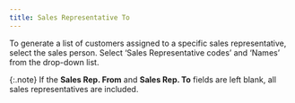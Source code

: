```yaml
---
title: Sales Representative To
---
```



To generate a list of customers assigned to a specific sales representative,  select the sales person. Select ‘Sales Representative codes’ and ‘Names’  from the drop-down list.


{:.note}
If the **Sales 
 Rep. From** and **Sales Rep. To**  fields are left blank, all sales representatives are included.
